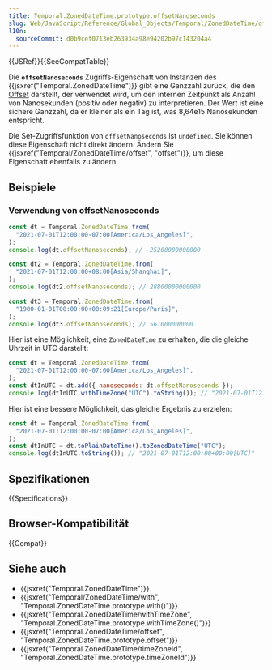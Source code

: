 ```yaml
---
title: Temporal.ZonedDateTime.prototype.offsetNanoseconds
slug: Web/JavaScript/Reference/Global_Objects/Temporal/ZonedDateTime/offsetNanoseconds
l10n:
  sourceCommit: d0b9cef0713eb263934a98e94202b97c143204a4
---
```


{{JSRef}}{{SeeCompatTable}}

Die **`offsetNanoseconds`** Zugriffs-Eigenschaft von Instanzen des {{jsxref("Temporal.ZonedDateTime")}} gibt eine Ganzzahl zurück, die den [Offset](/de/docs/Web/JavaScript/Reference/Global_Objects/Temporal/ZonedDateTime#time_zones_and_offsets) darstellt, der verwendet wird, um den internen Zeitpunkt als Anzahl von Nanosekunden (positiv oder negativ) zu interpretieren. Der Wert ist eine sichere Ganzzahl, da er kleiner als ein Tag ist, was 8,64e15 Nanosekunden entspricht.

Die Set-Zugriffsfunktion von `offsetNanoseconds` ist `undefined`. Sie können diese Eigenschaft nicht direkt ändern. Ändern Sie {{jsxref("Temporal/ZonedDateTime/offset", "offset")}}, um diese Eigenschaft ebenfalls zu ändern.

## Beispiele

### Verwendung von offsetNanoseconds

```js
const dt = Temporal.ZonedDateTime.from(
  "2021-07-01T12:00:00-07:00[America/Los_Angeles]",
);
console.log(dt.offsetNanoseconds); // -25200000000000

const dt2 = Temporal.ZonedDateTime.from(
  "2021-07-01T12:00:00+08:00[Asia/Shanghai]",
);
console.log(dt2.offsetNanoseconds); // 28800000000000

const dt3 = Temporal.ZonedDateTime.from(
  "1900-01-01T00:00:00+00:09:21[Europe/Paris]",
);
console.log(dt3.offsetNanoseconds); // 561000000000
```

Hier ist eine Möglichkeit, eine `ZonedDateTime` zu erhalten, die die gleiche Uhrzeit in UTC darstellt:

```js
const dt = Temporal.ZonedDateTime.from(
  "2021-07-01T12:00:00-07:00[America/Los_Angeles]",
);
const dtInUTC = dt.add({ nanoseconds: dt.offsetNanoseconds });
console.log(dtInUTC.withTimeZone("UTC").toString()); // "2021-07-01T12:00:00+00:00[UTC]"
```

Hier ist eine bessere Möglichkeit, das gleiche Ergebnis zu erzielen:

```js
const dt = Temporal.ZonedDateTime.from(
  "2021-07-01T12:00:00-07:00[America/Los_Angeles]",
);
const dtInUTC = dt.toPlainDateTime().toZonedDateTime("UTC");
console.log(dtInUTC.toString()); // "2021-07-01T12:00:00+00:00[UTC]"
```

## Spezifikationen

{{Specifications}}

## Browser-Kompatibilität

{{Compat}}

## Siehe auch

- {{jsxref("Temporal.ZonedDateTime")}}
- {{jsxref("Temporal/ZonedDateTime/with", "Temporal.ZonedDateTime.prototype.with()")}}
- {{jsxref("Temporal.ZonedDateTime/withTimeZone", "Temporal.ZonedDateTime.prototype.withTimeZone()")}}
- {{jsxref("Temporal.ZonedDateTime/offset", "Temporal.ZonedDateTime.prototype.offset")}}
- {{jsxref("Temporal.ZonedDateTime/timeZoneId", "Temporal.ZonedDateTime.prototype.timeZoneId")}}
